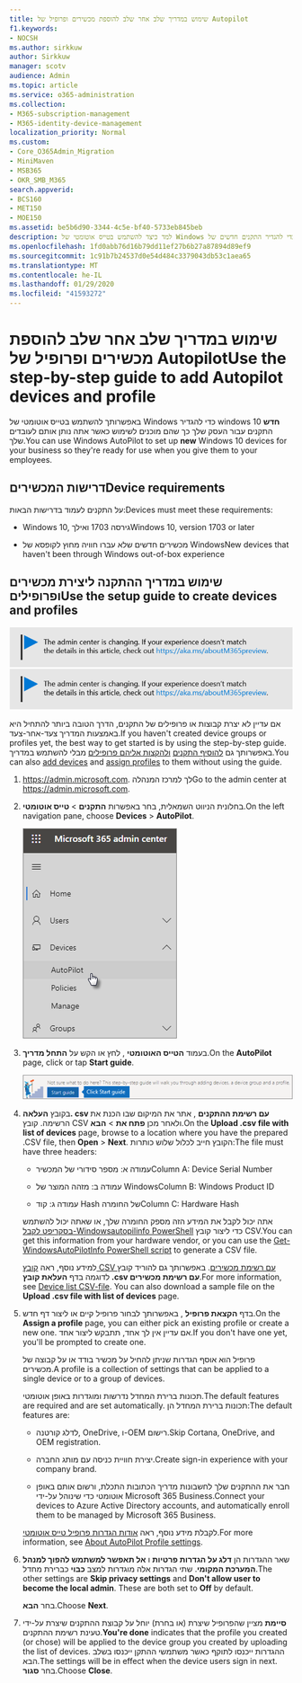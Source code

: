 ```yaml
---
title: שימוש במדריך שלב אחר שלב להוספת מכשירים ופרופיל של Autopilot
f1.keywords:
- NOCSH
ms.author: sirkkuw
author: Sirkkuw
manager: scotv
audience: Admin
ms.topic: article
ms.service: o365-administration
ms.collection:
- M365-subscription-management
- M365-identity-device-management
localization_priority: Normal
ms.custom:
- Core_O365Admin_Migration
- MiniMaven
- MSB365
- OKR_SMB_M365
search.appverid:
- BCS160
- MET150
- MOE150
ms.assetid: be5b6d90-3344-4c5e-bf40-5733eb845beb
description: למד כיצד להשתמש בטייס אוטומטי של Windows כדי להגדיר התקנים חדשים של Windows 10 עבור העסק שלך.
ms.openlocfilehash: 1fd0abb76d16b79dd11ef27b6b27a87894d89ef9
ms.sourcegitcommit: 1c91b7b24537d0e54d484c3379043db53c1aea65
ms.translationtype: MT
ms.contentlocale: he-IL
ms.lasthandoff: 01/29/2020
ms.locfileid: "41593272"
---
```

# <a name="use-the-step-by-step-guide-to-add-autopilot-devices-and-profile"></a><span data-ttu-id="34f52-103">שימוש במדריך שלב אחר שלב להוספת מכשירים ופרופיל של Autopilot</span><span class="sxs-lookup"><span data-stu-id="34f52-103">Use the step-by-step guide to add Autopilot devices and profile</span></span>

<span data-ttu-id="34f52-104">באפשרותך להשתמש בטייס אוטומטי של Windows כדי להגדיר windows **חדש** 10 התקנים עבור העסק שלך כך שהם מוכנים לשימוש כאשר אתה נותן אותם לעובדים שלך.</span><span class="sxs-lookup"><span data-stu-id="34f52-104">You can use Windows AutoPilot to set up **new** Windows 10 devices for your business so they're ready for use when you give them to your employees.</span></span>
  
## <a name="device-requirements"></a><span data-ttu-id="34f52-105">דרישות המכשירים</span><span class="sxs-lookup"><span data-stu-id="34f52-105">Device requirements</span></span>

<span data-ttu-id="34f52-106">על התקנים לעמוד בדרישות הבאות:</span><span class="sxs-lookup"><span data-stu-id="34f52-106">Devices must meet these requirements:</span></span>
  
- <span data-ttu-id="34f52-107">Windows 10, גירסה 1703 ואילך</span><span class="sxs-lookup"><span data-stu-id="34f52-107">Windows 10, version 1703 or later</span></span>
    
- <span data-ttu-id="34f52-108">מכשירים חדשים שלא עברו חוויה מחוץ לקופסא של Windows</span><span class="sxs-lookup"><span data-stu-id="34f52-108">New devices that haven't been through Windows out-of-box experience</span></span>
    
## <a name="use-the-setup-guide-to-create-devices-and-profiles"></a><span data-ttu-id="34f52-109">שימוש במדריך ההתקנה ליצירת מכשירים ופרופילים</span><span class="sxs-lookup"><span data-stu-id="34f52-109">Use the setup guide to create devices and profiles</span></span>

<span data-ttu-id="34f52-110">[![תווית המיידעת אותך שמרכז הניהול משתנה ושניתן למצוא פרטים נוספים ב- aka.ms/aboutM365preview.](media/m365admincenterchanging.png)](https://docs.microsoft.com/office365/admin/microsoft-365-admin-center-preview)</span><span class="sxs-lookup"><span data-stu-id="34f52-110">[![Label to let you know the admin center is changing and you can find more details at aka.ms/aboutM365preview.](media/m365admincenterchanging.png)](https://docs.microsoft.com/office365/admin/microsoft-365-admin-center-preview)</span></span>

<span data-ttu-id="34f52-111">אם עדיין לא יצרת קבוצות או פרופילים של התקנים, הדרך הטובה ביותר להתחיל היא באמצעות המדריך צעד-אחר-צעד.</span><span class="sxs-lookup"><span data-stu-id="34f52-111">If you haven't created device groups or profiles yet, the best way to get started is by using the step-by-step guide.</span></span> <span data-ttu-id="34f52-112">באפשרותך גם [להוסיף התקנים](create-and-edit-autopilot-devices.md) [ולהקצות אליהם פרופילים](create-and-edit-autopilot-profiles.md) מבלי להשתמש במדריך.</span><span class="sxs-lookup"><span data-stu-id="34f52-112">You can also [add devices](create-and-edit-autopilot-devices.md) and [assign profiles](create-and-edit-autopilot-profiles.md) to them without using the guide.</span></span> 
  
1. <span data-ttu-id="34f52-113"><a href="https://go.microsoft.com/fwlink/p/?linkid=837890" target="_blank">https://admin.microsoft.com</a>. לך למרכז המנהלה</span><span class="sxs-lookup"><span data-stu-id="34f52-113">Go to the admin center at <a href="https://go.microsoft.com/fwlink/p/?linkid=837890" target="_blank">https://admin.microsoft.com</a>.</span></span>

2. <span data-ttu-id="34f52-114">בחלונית הניווט השמאלית, בחר באפשרות **התקנים** \> **טייס אוטומטי**.</span><span class="sxs-lookup"><span data-stu-id="34f52-114">On the left navigation pane, choose **Devices** \> **AutoPilot**.</span></span>

    ![במרכז הניהול, בחר התקנים ולאחר מכן טייס אוטומטי.](media/AutoPilot.png)
  
2. <span data-ttu-id="34f52-116">בעמוד **הטייס האוטומטי** , לחץ או הקש על **התחל מדריך**.</span><span class="sxs-lookup"><span data-stu-id="34f52-116">On the **AutoPilot** page, click or tap **Start guide**.</span></span>
    
    ![Click Start guide for step-by-step instructions for Autopilot.](media/31662655-d1e6-437d-87ea-c0dec5da56f7.png)
  
3. <span data-ttu-id="34f52-118">בקובץ **העלאה. csv עם רשימת ההתקנים** , אתר את המיקום שבו הכנת את הרשימה. קובץ CSV ולאחר מכן **פתח את** \> **הבא**.</span><span class="sxs-lookup"><span data-stu-id="34f52-118">On the **Upload .csv file with list of devices** page, browse to a location where you have the prepared .CSV file, then **Open** \> **Next**.</span></span> <span data-ttu-id="34f52-119">הקובץ חייב לכלול שלוש כותרות:</span><span class="sxs-lookup"><span data-stu-id="34f52-119">The file must have three headers:</span></span>
    
    - <span data-ttu-id="34f52-120">עמודה א: מספר סידורי של המכשיר</span><span class="sxs-lookup"><span data-stu-id="34f52-120">Column A: Device Serial Number</span></span>
    
    - <span data-ttu-id="34f52-121">עמודה ב: מזהה המוצר של Windows</span><span class="sxs-lookup"><span data-stu-id="34f52-121">Column B: Windows Product ID</span></span>
    
    - <span data-ttu-id="34f52-122">עמודה ג: קוד Hash של החומרה</span><span class="sxs-lookup"><span data-stu-id="34f52-122">Column C: Hardware Hash</span></span>
    
    <span data-ttu-id="34f52-123">אתה יכול לקבל את המידע הזה מספק החומרה שלך, או שאתה יכול להשתמש [בסקריפט לקבל-Windowsautopilinfo PowerShell](https://www.powershellgallery.com/packages/Get-WindowsAutoPilotInfo) כדי ליצור קובץ CSV.</span><span class="sxs-lookup"><span data-stu-id="34f52-123">You can get this information from your hardware vendor, or you can use the [Get-WindowsAutoPilotInfo PowerShell script](https://www.powershellgallery.com/packages/Get-WindowsAutoPilotInfo) to generate a CSV file.</span></span> 
    
    <span data-ttu-id="34f52-p103">למידע נוסף, ראה [קובץ CSV עם רשימת מכשירים](https://support.office.com/article/932e3676-2491-49f0-9177-d893d2f5276e). באפשרותך גם להוריד קובץ לדוגמה בדף **העלאת קובץ ‎.csv עם רשימת מכשירים**.</span><span class="sxs-lookup"><span data-stu-id="34f52-p103">For more information, see [Device list CSV-file](https://support.office.com/article/932e3676-2491-49f0-9177-d893d2f5276e). You can also download a sample file on the **Upload .csv file with list of devices** page.</span></span> 
    
4. <span data-ttu-id="34f52-126">בדף **הקצאת פרופיל** , באפשרותך לבחור פרופיל קיים או ליצור דף חדש.</span><span class="sxs-lookup"><span data-stu-id="34f52-126">On the **Assign a profile** page, you can either pick an existing profile or create a new one.</span></span> <span data-ttu-id="34f52-127">אם עדיין אין לך אחד, תתבקש ליצור אחד.</span><span class="sxs-lookup"><span data-stu-id="34f52-127">If you don't have one yet, you'll be prompted to create one.</span></span> 
    
    <span data-ttu-id="34f52-128">פרופיל הוא אוסף הגדרות שניתן להחיל על מכשיר בודד או על קבוצה של מכשירים.</span><span class="sxs-lookup"><span data-stu-id="34f52-128">A profile is a collection of settings that can be applied to a single device or to a group of devices.</span></span>
    
    <span data-ttu-id="34f52-129">תכונות ברירת המחדל נדרשות ומוגדרות באופן אוטומטי.</span><span class="sxs-lookup"><span data-stu-id="34f52-129">The default features are required and are set automatically.</span></span> <span data-ttu-id="34f52-130">תכונות ברירת המחדל הן:</span><span class="sxs-lookup"><span data-stu-id="34f52-130">The default features are:</span></span>
    
    - <span data-ttu-id="34f52-131">לדלג קורטנה, OneDrive, ו-OEM רישום.</span><span class="sxs-lookup"><span data-stu-id="34f52-131">Skip Cortana, OneDrive, and OEM registration.</span></span>
    
    - <span data-ttu-id="34f52-132">יצירת חוויית כניסה עם מותג החברה.</span><span class="sxs-lookup"><span data-stu-id="34f52-132">Create sign-in experience with your company brand.</span></span>
    
    - <span data-ttu-id="34f52-133">חבר את ההתקנים שלך לחשבונות מדריך הכתובות התכלת, ורשום אותם באופן אוטומטי כדי שינוהל על-ידי Microsoft 365 Business.</span><span class="sxs-lookup"><span data-stu-id="34f52-133">Connect your devices to Azure Active Directory accounts, and automatically enroll them to be managed by Microsoft 365 Business.</span></span>
    
    <span data-ttu-id="34f52-134">לקבלת מידע נוסף, ראה [אודות הגדרות פרופיל טייס אוטומטי](autopilot-profile-settings.md).</span><span class="sxs-lookup"><span data-stu-id="34f52-134">For more information, see [About AutoPilot Profile settings](autopilot-profile-settings.md).</span></span> 
    
5. <span data-ttu-id="34f52-135">שאר ההגדרות הן **דלג על הגדרות פרטיות** ו **אל תאפשר למשתמש להפוך למנהל המערכת המקומי**. שתי הגדרות אלה מוגדרות למצב **כבוי** כברירת מחדל.</span><span class="sxs-lookup"><span data-stu-id="34f52-135">The other settings are **Skip privacy settings** and **Don't allow user to become the local admin**. These are both set to **Off** by default.</span></span> 
    
    <span data-ttu-id="34f52-136">בחר **הבא**.</span><span class="sxs-lookup"><span data-stu-id="34f52-136">Choose **Next**.</span></span>
    
6. <span data-ttu-id="34f52-137">**סיימת** מציין שהפרופיל שיצרת (או בחרת) יוחל על קבוצת ההתקנים שיצרת על-ידי טעינת רשימת ההתקנים.</span><span class="sxs-lookup"><span data-stu-id="34f52-137">**You're done** indicates that the profile you created (or chose) will be applied to the device group you created by uploading the list of devices.</span></span> <span data-ttu-id="34f52-138">ההגדרות ייכנסו לתוקף כאשר משתמשי ההתקן ייכנסו בשלב הבא.</span><span class="sxs-lookup"><span data-stu-id="34f52-138">The settings will be in effect when the device users sign in next.</span></span> <span data-ttu-id="34f52-139">בחר **סגור**.</span><span class="sxs-lookup"><span data-stu-id="34f52-139">Choose **Close**.</span></span>
    